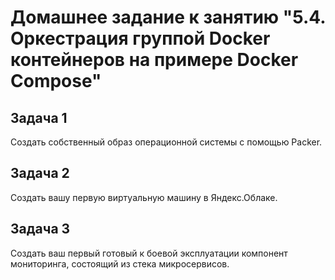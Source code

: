 # Домашнее задание к занятию "5.4. Оркестрация группой Docker контейнеров на примере Docker Compose"

## Задача 1

Создать собственный образ операционной системы с помощью Packer.

<p align="center">
  <src="./img/packer.png">
</p>


## Задача 2

Создать вашу первую виртуальную машину в Яндекс.Облаке.

<p align="center">
  <src="./img/vm.png">
</p>

## Задача 3

Создать ваш первый готовый к боевой эксплуатации компонент мониторинга, состоящий из стека микросервисов.

<p align="center">
  <src="./img/grafana.png">
</p>
